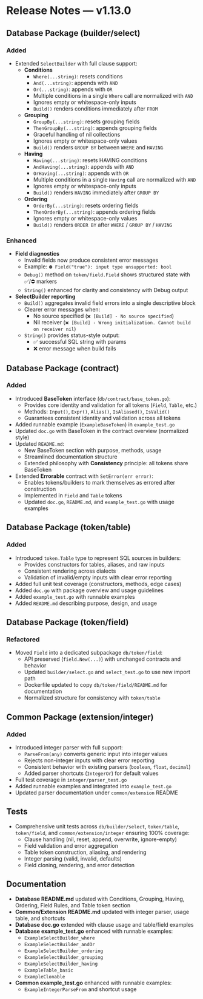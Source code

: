 # Release Notes — v1.13.0

## Database Package (builder/select)

### Added
- Extended `SelectBuilder` with full clause support:
    - **Conditions**
        - `Where(...string)`: resets conditions
        - `And(...string)`: appends with `AND`
        - `Or(...string)`: appends with `OR`
        - Multiple conditions in a single `Where` call are normalized with `AND`
        - Ignores empty or whitespace-only inputs
        - `Build()` renders conditions immediately after `FROM`
    - **Grouping**
        - `GroupBy(...string)`: resets grouping fields
        - `ThenGroupBy(...string)`: appends grouping fields
        - Graceful handling of nil collections
        - Ignores empty or whitespace-only values
        - `Build()` renders `GROUP BY` between `WHERE` and `HAVING`
    - **Having**
        - `Having(...string)`: resets HAVING conditions
        - `AndHaving(...string)`: appends with `AND`
        - `OrHaving(...string)`: appends with `OR`
        - Multiple conditions in a single `Having` call are normalized with `AND`
        - Ignores empty or whitespace-only inputs
        - `Build()` renders `HAVING` immediately after `GROUP BY`
    - **Ordering**
        - `OrderBy(...string)`: resets ordering fields
        - `ThenOrderBy(...string)`: appends ordering fields
        - Ignores empty or whitespace-only values
        - `Build()` renders `ORDER BY` after `WHERE` / `GROUP BY` / `HAVING`

### Enhanced
- **Field diagnostics**
    - Invalid fields now produce consistent error messages
    - Example: `⛔️ Field("true"): input type unsupported: bool`
    - `Debug()` method on `token/field.Field` shows structured state with ✅/⛔️ markers
    - `String()` enhanced for clarity and consistency with Debug output
- **SelectBuilder reporting**
    - `Build()` aggregates invalid field errors into a single descriptive block
    - Clearer error messages when:
        - No source specified (`❌ [Build] - No source specified`)
        - Nil receiver (`❌ [Build] - Wrong initialization. Cannot build on receiver nil`)
    - `String()` provides status-style output:
        - ✅ successful SQL string with params
        - ❌ error message when build fails

## Database Package (contract)

### Added
- Introduced **BaseToken** interface (`db/contract/base_token.go`):
    - Provides core identity and validation for all tokens (`Field`, `Table`, etc.)
    - Methods: `Input()`, `Expr()`, `Alias()`, `IsAliased()`, `IsValid()`
    - Guarantees consistent identity and validation across all tokens
- Added runnable example (`ExampleBaseToken`) in `example_test.go`
- Updated `doc.go` with BaseToken in the contract overview (normalized style)
- Updated `README.md`:
    - New BaseToken section with purpose, methods, usage
    - Streamlined documentation structure
    - Extended philosophy with **Consistency** principle: all tokens share BaseToken
- Extended **Errorable** contract with `SetError(err error)`:
    - Enables tokens/builders to mark themselves as errored after construction
    - Implemented in `Field` and `Table` tokens
    - Updated `doc.go`, `README.md`, and `example_test.go` with usage examples

## Database Package (token/table)

### Added
- Introduced `token.Table` type to represent SQL sources in builders:
    - Provides constructors for tables, aliases, and raw inputs
    - Consistent rendering across dialects
    - Validation of invalid/empty inputs with clear error reporting
- Added full unit test coverage (constructors, methods, edge cases)
- Added `doc.go` with package overview and usage guidelines
- Added `example_test.go` with runnable examples
- Added `README.md` describing purpose, design, and usage

## Database Package (token/field)

### Refactored
- Moved `Field` into a dedicated subpackage `db/token/field`:
    - API preserved (`field.New(...)`) with unchanged contracts and behavior
    - Updated `builder/select.go` and `select_test.go` to use new import path
    - Dockerfile updated to copy `db/token/field/README.md` for documentation
    - Normalized structure for consistency with `token/table`

## Common Package (extension/integer)

### Added
- Introduced integer parser with full support:
    - `ParseFrom(any)` converts generic input into integer values
    - Rejects non-integer inputs with clear error reporting
    - Consistent behavior with existing parsers (`boolean`, `float`, `decimal`)
    - Added parser shortcuts (`IntegerOr`) for default values
- Full test coverage in `integer/parser_test.go`
- Added runnable examples and integrated into `example_test.go`
- Updated parser documentation under `common/extension` README

## Tests
- Comprehensive unit tests across `db/builder/select`, `token/table`, `token/field`, and `common/extension/integer` ensuring 100% coverage:
    - Clause handling (nil, reset, append, overwrite, ignore-empty)
    - Field validation and error aggregation
    - Table token construction, aliasing, and rendering
    - Integer parsing (valid, invalid, defaults)
    - Field cloning, rendering, and error detection

## Documentation
- **Database README.md** updated with Conditions, Grouping, Having, Ordering, Field Rules, and Table token section
- **Common/Extension README.md** updated with integer parser, usage table, and shortcuts
- **Database doc.go** extended with clause usage and table/field examples
- **Database example_test.go** enhanced with runnable examples:
    - `ExampleSelectBuilder_where`
    - `ExampleSelectBuilder_andOr`
    - `ExampleSelectBuilder_ordering`
    - `ExampleSelectBuilder_grouping`
    - `ExampleSelectBuilder_having`
    - `ExampleTable_basic`
    - `ExampleClonable`
- **Common example_test.go** enhanced with runnable examples:
    - `ExampleIntegerParseFrom` and shortcut usage
